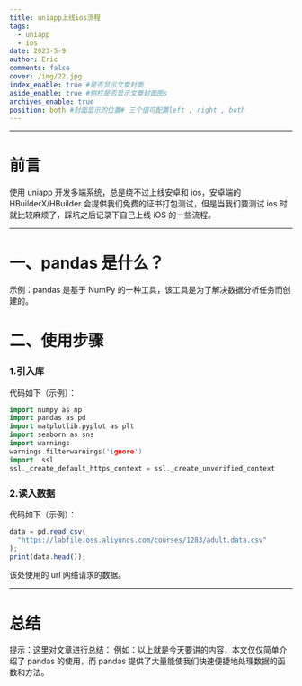 ```yaml
---
title: uniapp上线ios流程
tags:
  - uniapp
  - ios
date: 2023-5-9
author: Eric
comments: false
cover: /img/22.jpg
index_enable: true #是否显示文章封面
aside_enable: true #侧栏是否显示文章封面图s
archives_enable: true
position: both #封面显示的位置# 三个值可配置left , right , both
---
```


---

# 前言

使用 uniapp 开发多端系统，总是绕不过上线安卓和 ios，安卓端的 HBuilderX/HBuilder 会提供我们免费的证书打包测试，但是当我们要测试 ios 时就比较麻烦了，踩坑之后记录下自己上线 iOS 的一些流程。

---

# 一、pandas 是什么？

示例：pandas 是基于 NumPy 的一种工具，该工具是为了解决数据分析任务而创建的。

# 二、使用步骤

### 1.引入库

代码如下（示例）：

```c++
import numpy as np
import pandas as pd
import matplotlib.pyplot as plt
import seaborn as sns
import warnings
warnings.filterwarnings('ignore')
import  ssl
ssl._create_default_https_context = ssl._create_unverified_context
```

### 2.读入数据

代码如下（示例）：

```js
data = pd.read_csv(
  "https://labfile.oss.aliyuncs.com/courses/1283/adult.data.csv"
);
print(data.head());
```

该处使用的 url 网络请求的数据。

---

# 总结

提示：这里对文章进行总结：
例如：以上就是今天要讲的内容，本文仅仅简单介绍了 pandas 的使用，而 pandas 提供了大量能使我们快速便捷地处理数据的函数和方法。
